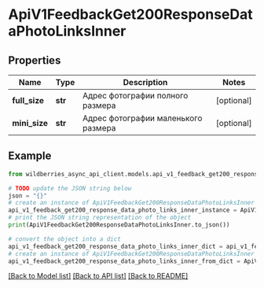 # ApiV1FeedbackGet200ResponseDataPhotoLinksInner


## Properties

Name | Type | Description | Notes
------------ | ------------- | ------------- | -------------
**full_size** | **str** | Адрес фотографии полного размера | [optional] 
**mini_size** | **str** | Адрес фотографии маленького размера | [optional] 

## Example

```python
from wildberries_async_api_client.models.api_v1_feedback_get200_response_data_photo_links_inner import ApiV1FeedbackGet200ResponseDataPhotoLinksInner

# TODO update the JSON string below
json = "{}"
# create an instance of ApiV1FeedbackGet200ResponseDataPhotoLinksInner from a JSON string
api_v1_feedback_get200_response_data_photo_links_inner_instance = ApiV1FeedbackGet200ResponseDataPhotoLinksInner.from_json(json)
# print the JSON string representation of the object
print(ApiV1FeedbackGet200ResponseDataPhotoLinksInner.to_json())

# convert the object into a dict
api_v1_feedback_get200_response_data_photo_links_inner_dict = api_v1_feedback_get200_response_data_photo_links_inner_instance.to_dict()
# create an instance of ApiV1FeedbackGet200ResponseDataPhotoLinksInner from a dict
api_v1_feedback_get200_response_data_photo_links_inner_from_dict = ApiV1FeedbackGet200ResponseDataPhotoLinksInner.from_dict(api_v1_feedback_get200_response_data_photo_links_inner_dict)
```
[[Back to Model list]](../README.md#documentation-for-models) [[Back to API list]](../README.md#documentation-for-api-endpoints) [[Back to README]](../README.md)


